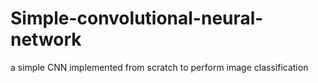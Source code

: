 # Simple-convolutional-neural-network
a simple CNN implemented from scratch to perform image classification 
